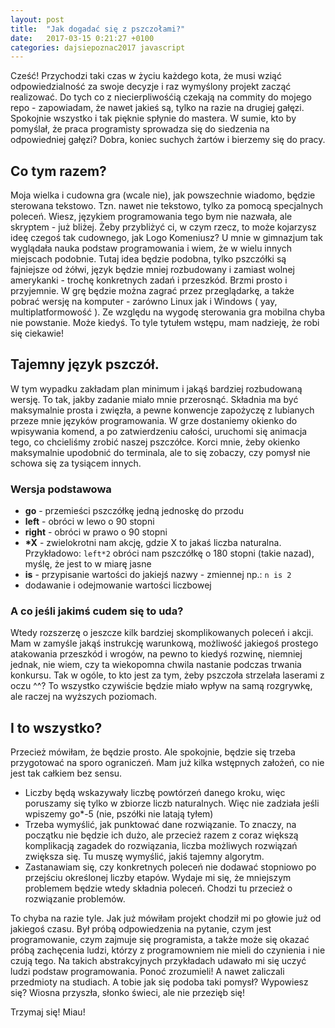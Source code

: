 ```yaml
---
layout: post
title:  "Jak dogadać się z pszczołami?"
date:   2017-03-15 0:21:27 +0100
categories: dajsiepoznac2017 javascript
---
```

Cześć! Przychodzi taki czas w życiu każdego kota, że musi wziąć odpowiedzialność za swoje decyzje i raz wymyślony projekt zacząć realizować. Do tych co z niecierpliwośćią czekają na commity do mojego repo - zapowiadam, że nawet jakieś są, tylko na razie na drugiej gałęzi. Spokojnie wszystko i tak pięknie spłynie do mastera. W sumie, kto by pomyślał, że praca programisty sprowadza się do siedzenia na odpowiedniej gałęzi? Dobra, koniec suchych żartów i bierzemy się do pracy.

## Co tym razem?
Moja wielka i cudowna gra (wcale nie), jak powszechnie wiadomo, będzie sterowana tekstowo. Tzn. nawet nie tekstowo, tylko za pomocą specjalnych poleceń. Wiesz, językiem programowania tego bym nie nazwała, ale skryptem - już bliżej. Żeby przybliżyć ci, w czym rzecz, to może kojarzysz ideę czegoś tak cudownego, jak Logo Komeniusz? U mnie w gimnazjum tak wyglądała nauka podstaw programowania i wiem, że w wielu innych miejscach podobnie. Tutaj idea będzie podobna, tylko pszczółki są fajniejsze od żółwi, język będzie mniej rozbudowany i zamiast wolnej amerykanki - trochę konkretnych zadań i przeszkód. Brzmi prosto i przyjemnie. W grę będzie można zagrać przez przeglądarkę, a także pobrać wersję na komputer - zarówno Linux jak i Windows ( yay, multiplatformowość ). Ze względu na wygodę sterowania gra mobilna chyba nie powstanie. Może kiedyś. To tyle tytułem wstępu, mam nadzieję, że robi się ciekawie!
## Tajemny język pszczół.
W tym wypadku zakładam plan minimum i jakąś bardziej rozbudowaną wersję. To tak, jakby zadanie miało mnie przerosnąć. Składnia ma być maksymalnie prosta i zwięzła, a pewne konwencje zapożyczę z lubianych przeze mnie języków programowania. W grze dostaniemy okienko do wpisywania komend, a po zatwierdzeniu całości, uruchomi się animacja tego, co chcieliśmy zrobić naszej pszczółce. Korci mnie, żeby okienko maksymalnie upodobnić do terminala, ale to się zobaczy, czy pomysł nie schowa się za tysiącem innych.
### Wersja podstawowa
* __go__ - przemieści pszczółkę jedną jednoskę do przodu
* __left__ - obróci w lewo o 90 stopni
* __right__ - obróci w prawo o 90 stopni
* __*X__ - zwielokrotni nam akcję, gdzie X to jakaś liczba naturalna. Przykładowo: `left*2` obróci nam pszczółkę o 180 stopni (takie nazad), myślę, że jest to w miarę jasne
* __is__ - przypisanie wartości do jakiejś nazwy - zmiennej np.: `n is 2`
* dodawanie i odejmowanie wartości liczbowej

### A co jeśli jakimś cudem się to uda?

Wtedy rozszerzę o jeszcze kilk bardziej skomplikowanych poleceń i akcji. Mam w zamyśle jakąś instrukcję warunkową, możliwość jakiegoś prostego atakowania przeszkód i wrogów, na pewno to kiedyś rozwinę, niemniej jednak, nie wiem, czy ta wiekopomna chwila nastanie podczas trwania konkursu. Tak w ogóle, to kto jest za tym, żeby pszczoła strzelała laserami z oczu ^^? To wszystko czywiście będzie miało wpływ na samą rozgrywkę, ale raczej na wyższych poziomach.
## I to wszystko?
Przecież mówiłam, że będzie prosto. Ale spokojnie, będzie się trzeba przygotować na sporo ograniczeń. Mam już kilka wstępnych założeń, co nie jest tak całkiem bez sensu.
* Liczby będą wskazywały liczbę powtórzeń danego kroku, więc poruszamy się tylko w zbiorze liczb naturalnych. Więc nie zadziała jeśli wpiszemy go*-5 (nie, pszółki nie latają tyłem)
* Trzeba wymyślić, jak punktować dane rozwiązanie. To znaczy, na początku nie będzie ich dużo, ale przecież razem z coraz większą komplikacją zagadek do rozwiązania, liczba możliwych rozwiązań zwiększa się. Tu muszę wymyślić, jakiś tajemny algorytm.
* Zastanawiam się, czy konkretnych poleceń nie dodawać stopniowo po przejściu określonej liczby etapów. Wydaje mi się, że mniejszym problemem będzie wtedy składnia poleceń. Chodzi tu przecież o rozwiązanie problemów.

To chyba na razie tyle. Jak już mówiłam projekt chodził mi po głowie już od jakiegoś czasu. Był próbą odpowiedzenia na pytanie, czym jest programowanie, czym zajmuje się programista, a także może się okazać próbą zachęcenia ludzi, którzy z programowniem nie mieli do czynienia i nie czują tego. Na takich abstrakcyjnych przykładach udawało mi się uczyć ludzi podstaw programowania. Ponoć zrozumieli! A nawet zaliczali przedmioty na studiach. A tobie jak się podoba taki pomysł? Wypowiesz się? Wiosna przyszła, słonko świeci, ale nie przezięb się!

Trzymaj się! Miau!
